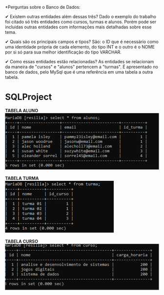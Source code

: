 *Perguntas sobre o Banco de Dados:

✔ Existem outras entidades além dessas três?
Dado o exemplo do trabalho foi citado só três entidades como cursos, turmas e alunos. Porém pode ser incluidas outras entidades com informações mais detalhadas sobre esse tema.

✔ Quais são os principais campos e tipos?
São: o ID que é necessário como uma identidade própria de cada elemento, do tipo INT e o outro é o NOME por si só para sua melhor identificação do tipo VARCHAR.

✔ Como essas entidades estão relacionadas? 
As entidades se relacionam da maneira de "cursos" e "alunos" pertencem a "turmas". É apresentado no banco de dados, pelo MySql que é uma referência em uma tabela a outra tabela.


# SQLProject
**TABELA ALUNO** 
<br>
<img alt="tabela alunos" src="https://raw.githubusercontent.com/GabrielSAG/SQLProject/main/img/alunos.png">
<br>
<br>
**TABELA TURMA** 
<br>
<img alt="tabela turma" src="https://raw.githubusercontent.com/GabrielSAG/SQLProject/main/img/turma.png">
<br>
<br>
**TABELA CURSO** 
<br>
<img alt="tabela curso" src="https://raw.githubusercontent.com/GabrielSAG/SQLProject/main/img/Curso.png">
<br>
<br>
